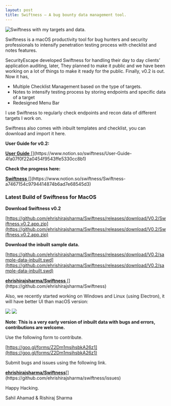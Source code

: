 ```yaml
---
layout: post
title: Swiftness — A bug bounty data management tool.
---
```


![Swiftness with my targets and data.](https://cdn-images-1.medium.com/max/800/1*KukMRmgQZg6z9xVqGRBmIQ.png)
                              

Swiftness is a macOS productivity tool for bug hunters and security professionals to intensify penetration testing process with checklist and notes features.

SecurityEscape developed Swiftness for handling their day to day clients’ application auditing, later, They planned to make it public and we have been working on a lot of things to make it ready for the public. Finally, v0.2 is out. Now it has,

*   Multiple Checklist Management based on the type of targets.
*   Notes to intensify testing process by storing endpoints and specific data of a target
*   Redesigned Menu Bar

I use Swiftness to regularly check endpoints and recon data of different targets I work on.

Swiftness also comes with inbuilt templates and checklist, you can download and import it here.

**User Guide for v0.2:**

[**User Guide** ](https://www.notion.so/swiftness/User-Guide-4fa07f0f22a0454f9543ffe5330cc8b1 "https://www.notion.so/swiftness/User-Guide-4fa07f0f22a0454f9543ffe5330cc8b1")[](https://www.notion.so/swiftness/User-Guide-4fa07f0f22a0454f9543ffe5330cc8b1)

**Check the progress here:**

[**Swiftness** ](https://www.notion.so/swiftness/Swiftness-a7467154c9794414874b6ad7e68545d3 "https://www.notion.so/swiftness/Swiftness-a7467154c9794414874b6ad7e68545d3")[](https://www.notion.so/swiftness/Swiftness-a7467154c9794414874b6ad7e68545d3)

### **Latest Build of Swiftness for MacOS**

**Download Swiftness v0.2**

[https://github.com/ehrishirajsharma/Swiftness/releases/download/V0.2/Swiftness.v0.2.app.zip](https://github.com/ehrishirajsharma/Swiftness/releases/download/V0.2/Swiftness.v0.2.app.zip)


**Download the inbuilt sample data.**

[https://github.com/ehrishirajsharma/Swiftness/releases/download/V0.2/sample-data-inbuilt.swd](https://github.com/ehrishirajsharma/Swiftness/releases/download/V0.2/sample-data-inbuilt.swd)

[**ehrishirajsharma/Swiftness** ](https://github.com/ehrishirajsharma/Swiftness "https://github.com/ehrishirajsharma/Swiftness")[](https://github.com/ehrishirajsharma/Swiftness)

Also, we recently started working on Windows and Linux (using Electron), it will have better UI than macOS version:

![](https://cdn-images-1.medium.com/max/600/1*eG3k-arC8vuWgeFpU41onQ.jpeg)
![](https://cdn-images-1.medium.com/max/600/1*HYODoBRfttQ8jHFX4FTN1A.jpeg)

**Note**: **This is a very early version of inbuilt data with bugs and errors, contributions are welcome.**

Use the following form to contribute.

[https://goo.gl/forms/Z2Dm1msihsbkA26z1](https://goo.gl/forms/Z2Dm1msihsbkA26z1)

Submit bugs and issues using the following link.

[**ehrishirajsharma/Swiftness**](https://github.com/ehrishirajsharma/swiftness/issues "https://github.com/ehrishirajsharma/swiftness/issues")[](https://github.com/ehrishirajsharma/swiftness/issues)

Happy Hacking.

Sahil Ahamad & Rishiraj Sharma
